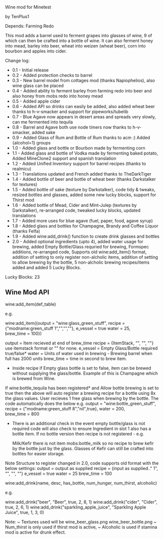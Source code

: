 Wine mod for Minetest

by TenPlus1

Depends: Farming Redo

This mod adds a barrel used to ferment grapes into glasses of wine, 9 of which can then be crafted into a bottle of wine.  It can also ferment honey into mead, barley into beer, wheat into weizen (wheat beer), corn into bourbon and apples into cider.

Change log:

- 0.1 - Initial release
- 0.2 - Added protection checks to barrel
- 0.3 - New barrel model from cottages mod (thanks Napiophelios), also wine glass can be placed
- 0.4 - Added ability to ferment barley from farming redo into beer and also honey from mobs redo into honey mead
- 0.5 - Added apple cider
- 0.6 - Added API so drinks can easily be added, also added wheat beer thanks to h-v-smacker and support for pipeworks/tubelib
- 0.7 - Blue Agave now appears in desert areas and spreads very slowly, can me fermented into tequila
- 0.8 - Barrel and Agave both use node timers now thanks to h-v-smacker, added sake
- 0.9 - Added Glass of Rum and Bottle of Rum thanks to acm :) Added {alcohol=1} groups
- 1.0 - Added glass and bottle or Bourbon made by fermenting corn
- 1.1 - Added glass and bottle of Vodka made by fermenting baked potato, Added MineClone2 support and spanish translation
- 1.2 - Added Unified Inventory support for barrel recipes (thanks to realmicu)
- 1.3 - Translations updated and French added thanks to TheDarkTiger
- 1.4 - Added bottle of beer and bottle of wheat beer (thanks Darkstalker for textures)
- 1.5 - Added bottle of sake (texture by Darkstalker), code tidy & tweaks, resized bottles and glasses, added some new lucky blocks, support for Thirst mod
- 1.6 - Added bottle of Mead, Cider and Mint-Julep (textures by Darkstalker),
re-arranged code, tweaked lucky blocks, updated translations
- 1.7 - Added more uses for blue agave (fuel, paper, food, agave syrup)
- 1.8 - Added glass and bottles for Champagne, Brandy and Coffee Liquor (thanks Felfa)
- 1.9 - Added wine:add_drink() function to create drink glasses and bottles
- 2.0 - Added optional ingredients (upto 4), added water usage for brewing, added Empty Bottle/Glass requried for brewing, Formspec additions, re-arranged code, Supports old wine:add_item() format, addition of setting to only register non-alcholic items, addition of setting to allow brewing by the bottle, 5 non-alcholic brewing recipes/items added and added 5 Lucky Blocks.

Lucky Blocks: 23


Wine Mod API
------------

wine:add_item(def_table)

e.g.

wine:add_item({output = "wine:glass_green_stuff", 
			  recipe = {"modname:green_stuff 1","","",""},
			  e_vessel = true
			  water = 25,  
		      brew_time  = 100})
			  
output = Item recieved at end of brew_time
recipe = {ItemStack, "", "", ""} use itemstack format or "" for none.
e_vessel = Empty Glass/Bottle required true/false*
water  = Units of water used in brewing - Brewing barrel when full has 2000 units
brew_time = time in second to brew item.

* Inside recipe if Empty glass bottle is set to false, item can be brewed without
  supplying the glass/bottle. Example of this is Champagne which is brewed from Wine.

If wine:bottle_tequila has been registered* and Allow bottle brewing is set to true then
the above will auto register a brewing recipe for a bottle using 8x the glass values. 
User recieves 1 free glass when brewing by the bottle. 
The code automatically does the below e.g.
	output = "wine:bottle_green_stuff", 
	recipe = {"modname:green_stuff 8","nil",true}, 
	water = 200,  
	brew_time  = 800

* There is an additional check in the event empty bottle/glass is not required code will also
	check to ensure Ingredient in slot 1 also has a bottle item. If no bottle version then 
	recipe is not registered - e.g.
	
	Milk/Kefir there is not item mobs:bottle_milk so no recipe to brew kefir by the bottle 
	just by the glass. Glasses of Kefir can still be crafted into bottles for easier storage.

Note Structure to register changed in 2.0, code supports old format with the below settings:
	output = output as supplied
	recipe = {input as supplied.." 1", "", "", ""}
	e_vessel = true
	water = 25
	brew_time = 100


wine:add_drink(name, desc, has_bottle, num_hunger, num_thirst, alcoholic)

e.g.

wine:add_drink("beer", "Beer", true, 2, 8, 1)
wine:add_drink("cider", "Cider", true, 2, 6, 1)
wine:add_drink("sparkling_apple_juice", "Sparkling Apple Juice", true, 1, 3, 0)

Note:
~ Textures used will be wine_beer_glass.png wine_beer_bottle.png
~ Num_thirst is only used if thirst mod is active, 
~ Alcoholic is used if stamina mod is active for drunk effect.
